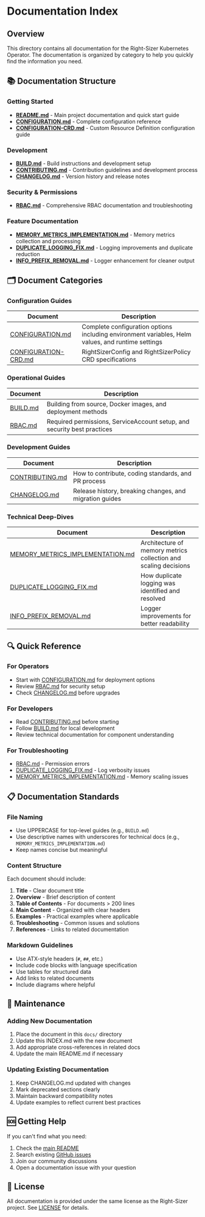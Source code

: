 # Documentation Index

## Overview

This directory contains all documentation for the Right-Sizer Kubernetes Operator. The documentation is organized by category to help you quickly find the information you need.

## 📚 Documentation Structure

### Getting Started
- **[README.md](../README.md)** - Main project documentation and quick start guide
- **[CONFIGURATION.md](CONFIGURATION.md)** - Complete configuration reference
- **[CONFIGURATION-CRD.md](CONFIGURATION-CRD.md)** - Custom Resource Definition configuration guide

### Development
- **[BUILD.md](BUILD.md)** - Build instructions and development setup
- **[CONTRIBUTING.md](CONTRIBUTING.md)** - Contribution guidelines and development process
- **[CHANGELOG.md](CHANGELOG.md)** - Version history and release notes

### Security & Permissions
- **[RBAC.md](RBAC.md)** - Comprehensive RBAC documentation and troubleshooting

### Feature Documentation
- **[MEMORY_METRICS_IMPLEMENTATION.md](MEMORY_METRICS_IMPLEMENTATION.md)** - Memory metrics collection and processing
- **[DUPLICATE_LOGGING_FIX.md](DUPLICATE_LOGGING_FIX.md)** - Logging improvements and duplicate reduction
- **[INFO_PREFIX_REMOVAL.md](INFO_PREFIX_REMOVAL.md)** - Logger enhancement for cleaner output

## 🗂️ Document Categories

### Configuration Guides
| Document | Description |
|----------|-------------|
| [CONFIGURATION.md](CONFIGURATION.md) | Complete configuration options including environment variables, Helm values, and runtime settings |
| [CONFIGURATION-CRD.md](CONFIGURATION-CRD.md) | RightSizerConfig and RightSizerPolicy CRD specifications |

### Operational Guides
| Document | Description |
|----------|-------------|
| [BUILD.md](BUILD.md) | Building from source, Docker images, and deployment methods |
| [RBAC.md](RBAC.md) | Required permissions, ServiceAccount setup, and security best practices |

### Development Guides
| Document | Description |
|----------|-------------|
| [CONTRIBUTING.md](CONTRIBUTING.md) | How to contribute, coding standards, and PR process |
| [CHANGELOG.md](CHANGELOG.md) | Release history, breaking changes, and migration guides |

### Technical Deep-Dives
| Document | Description |
|----------|-------------|
| [MEMORY_METRICS_IMPLEMENTATION.md](MEMORY_METRICS_IMPLEMENTATION.md) | Architecture of memory metrics collection and scaling decisions |
| [DUPLICATE_LOGGING_FIX.md](DUPLICATE_LOGGING_FIX.md) | How duplicate logging was identified and resolved |
| [INFO_PREFIX_REMOVAL.md](INFO_PREFIX_REMOVAL.md) | Logger improvements for better readability |

## 🔍 Quick Reference

### For Operators
- Start with [CONFIGURATION.md](CONFIGURATION.md) for deployment options
- Review [RBAC.md](RBAC.md) for security setup
- Check [CHANGELOG.md](CHANGELOG.md) before upgrades

### For Developers
- Read [CONTRIBUTING.md](CONTRIBUTING.md) before starting
- Follow [BUILD.md](BUILD.md) for local development
- Review technical documentation for component understanding

### For Troubleshooting
- [RBAC.md](RBAC.md) - Permission errors
- [DUPLICATE_LOGGING_FIX.md](DUPLICATE_LOGGING_FIX.md) - Log verbosity issues
- [MEMORY_METRICS_IMPLEMENTATION.md](MEMORY_METRICS_IMPLEMENTATION.md) - Memory scaling issues

## 📋 Documentation Standards

### File Naming
- Use UPPERCASE for top-level guides (e.g., `BUILD.md`)
- Use descriptive names with underscores for technical docs (e.g., `MEMORY_METRICS_IMPLEMENTATION.md`)
- Keep names concise but meaningful

### Content Structure
Each document should include:
1. **Title** - Clear document title
2. **Overview** - Brief description of content
3. **Table of Contents** - For documents > 200 lines
4. **Main Content** - Organized with clear headers
5. **Examples** - Practical examples where applicable
6. **Troubleshooting** - Common issues and solutions
7. **References** - Links to related documentation

### Markdown Guidelines
- Use ATX-style headers (`#`, `##`, etc.)
- Include code blocks with language specification
- Use tables for structured data
- Add links to related documents
- Include diagrams where helpful

## 🔄 Maintenance

### Adding New Documentation
1. Place the document in this `docs/` directory
2. Update this INDEX.md with the new document
3. Add appropriate cross-references in related docs
4. Update the main README.md if necessary

### Updating Existing Documentation
1. Keep CHANGELOG.md updated with changes
2. Mark deprecated sections clearly
3. Maintain backward compatibility notes
4. Update examples to reflect current best practices



## 🆘 Getting Help

If you can't find what you need:
1. Check the [main README](../README.md)
2. Search existing [GitHub issues](https://github.com/your-org/right-sizer/issues)
3. Join our community discussions
4. Open a documentation issue with your question

## 📜 License

All documentation is provided under the same license as the Right-Sizer project. See [LICENSE](../LICENSE) for details.